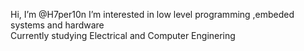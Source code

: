Hi, I’m @H7per10n
I’m interested in low level programming ,embeded systems and hardware  
Currently studying Electrical and Computer Enginering


